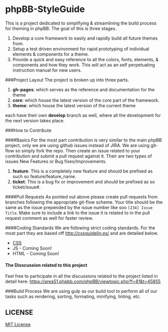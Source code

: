 phpBB-StyleGuide
====================

This is a project dedicated to simplifying & streamlining the build process for theming in phpBB.
The goal of this is three stages.

1. Develop a core framework to easily and rapidly build all future themes from.
2. Setup a test driven environment for rapid prototyping of individual elements & components for a theme.
3. Provide a quick and easy reference to all the colors, fonts, elements, & components and how they work. This will act as an self perpetuating instruction manual for new users.

###Project Layout
The project is broken up into three parts.

1. __gh-pages__: which serves as the reference and documentation for the theme
2. __core__: which house the latest version of the core part of the framework.
3. __theme__: which house the latest version of the current theme

each have their own __develop__ branch as well, where all the development for the next version takes place.

###How to Contribute

####Basics
For the most part contribution is very similar to the main phpBB project, only we are using github issues instead of JIRA. We are using git-flow so simply fork the repo. Then create an issue related to your contribution and submit a pull request against it. Their are two types of issues New Features or Bug fixes/Improvements.

1. __feature__: This is a completely new feature and should be prefixed as such so feature/feature_name.
2. __ticket__: This is a bug fix or improvement and should be prefixed as so ticket/issue#.

####Pull Requests
As pointed out above please create pull requests from branches following the appropriate git-flow scheme. Your title should be the same as the issue prepended by the issue number like soo `[234] Issue Title`. Make sure to include a link to the issue it is related to in the pull request comment as well for faster review.

####Coding Standards
We are following strict coding standards. For the most part they are based off http://cssguidelin.es/ and are detailed below.

* [CSS](https://github.com/hanakin/PHPBB-StyleGuide/tree/gh-pages/Coding%20Guidlines/CSS#sizing-uis)
* JS - Coming Soon!
* HTML - Coming Soon!


#### The Disscussion related to this project
Feel free to participate in all the discussions related to the project listed in detail here: https://area51.phpbb.com/phpBB/viewtopic.php?f=81&t=45855

###Build Process
We are using gulp as our build tool to perform all of our tasks such as rendering, sorting, formating, minifying, linting, etc.

## LICENSE
[MIT License](http://opensource.org/licenses/MIT)
